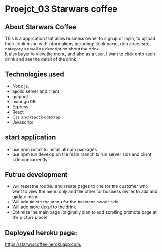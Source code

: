 # Proejct_03 Starwars coffee

## About Starwars Coffee
This is a application that allow business owner to signup or login, to upload their drink manu with informations including: drink name, drin price, size, category as well as description about the drink. <br/>
It also buyer to view the menu, and also as a user, I want to click onto each drink and see the detail of the drink.<br/>

## Technologies used
- Node js, 
- apollo server and client
- graphql
- moongo DB
- Express 
- React
- Css and react bootstrap 
- Javascript

## start application
- use npm install to install all npm packages
- use npm run develop on the main branch to run server side and client side concurrently


## Futrue development
- Will reset the routes/ and create pages  to one for the customer who want to view the menu only and the other for business owner to add and update menu
- Will add delete the menu for the business owner side 
- Will add more detail to the drink
- Optimize the main page (originally plan to add scrolling promote page at the picture place)

## Deployed heroku page: 
https://starwarcoffee.herokuapp.com/
